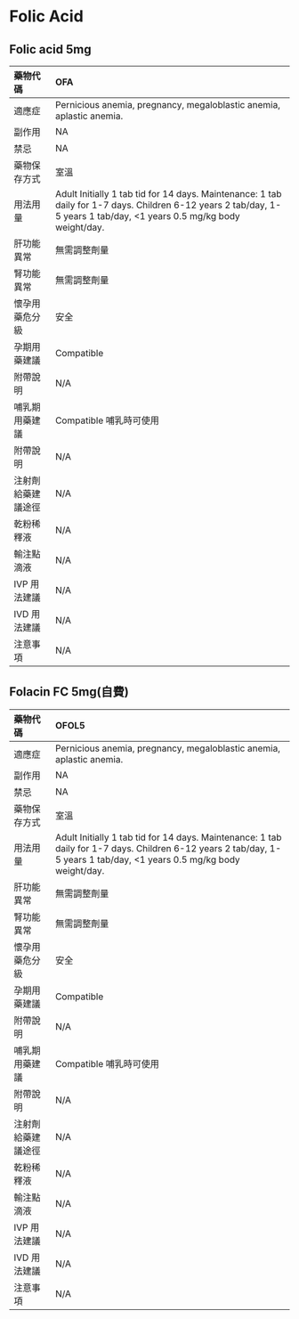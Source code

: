 # Folic Acid

## Folic acid 5mg

| 藥物代碼 | OFA |
| :--- | :--- |
| 適應症 | Pernicious anemia, pregnancy, megaloblastic anemia, aplastic anemia. |
| 副作用 | NA |
| 禁忌 | NA |
| 藥物保存方式 | 室溫 |
| 用法用量 | Adult Initially 1 tab tid for 14 days. Maintenance: 1 tab daily for 1-7 days. Children 6-12 years 2 tab/day, 1-5 years 1 tab/day, &lt;1 years 0.5 mg/kg body weight/day. |
| 肝功能異常 | 無需調整劑量 |
| 腎功能異常 | 無需調整劑量 |
| 懷孕用藥危分級 | 安全 |
| 孕期用藥建議 | Compatible |
| 附帶說明 | N/A |
| 哺乳期用藥建議 | Compatible 哺乳時可使用 |
| 附帶說明 | N/A |
| 注射劑給藥建議途徑 | N/A |
| 乾粉稀釋液 | N/A |
| 輸注點滴液 | N/A |
| IVP 用法建議 | N/A |
| IVD 用法建議 | N/A |
| 注意事項 | N/A |

## Folacin FC 5mg\(自費\)

| 藥物代碼 | OFOL5 |
| :--- | :--- |
| 適應症 | Pernicious anemia, pregnancy, megaloblastic anemia, aplastic anemia. |
| 副作用 | NA |
| 禁忌 | NA |
| 藥物保存方式 | 室溫 |
| 用法用量 | Adult Initially 1 tab tid for 14 days. Maintenance: 1 tab daily for 1-7 days. Children 6-12 years 2 tab/day, 1-5 years 1 tab/day, &lt;1 years 0.5 mg/kg body weight/day. |
| 肝功能異常 | 無需調整劑量 |
| 腎功能異常 | 無需調整劑量 |
| 懷孕用藥危分級 | 安全 |
| 孕期用藥建議 | Compatible |
| 附帶說明 | N/A |
| 哺乳期用藥建議 | Compatible 哺乳時可使用 |
| 附帶說明 | N/A |
| 注射劑給藥建議途徑 | N/A |
| 乾粉稀釋液 | N/A |
| 輸注點滴液 | N/A |
| IVP 用法建議 | N/A |
| IVD 用法建議 | N/A |
| 注意事項 | N/A |

